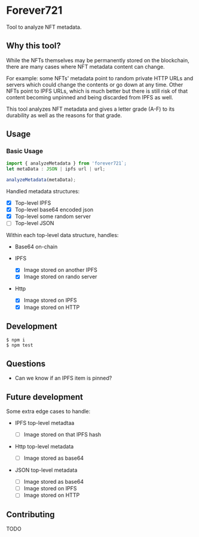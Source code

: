 # Forever721

Tool to analyze NFT metadata.

## Why this tool?

While the NFTs themselves may be permanently stored on the blockchain, there are many cases where NFT metadata content can change. 

For example: some NFTs' metadata point to random private HTTP URLs and servers which could change the contents or go down at any time. Other NFTs point to IPFS URLs, which is much better but there is still risk of that content becoming unpinned and being discarded from IPFS as well.

This tool analyzes NFT metadata and gives a letter grade (A-F) to its durability as well as the reasons for that grade.

## Usage

### Basic Usage

```js
import { analyzeMetadata } from 'forever721`;
let metaData : JSON | ipfs url | url;

analyzeMetadata(metaData);
```

Handled metadata structures:

- [x] Top-level IPFS
- [x] Top-level base64 encoded json
- [x] Top-level some random server
- [ ] Top-level JSON

Within each top-level data structure, handles:

- Base64 on-chain

- IPFS

  - [x] Image stored on another IPFS
  - [x] Image stored on rando server

- Http

  - [x] Image stored on IPFS
  - [x] Image stored on HTTP

## Development

```
$ npm i
$ npm test
```

## Questions

- Can we know if an IPFS item is pinned?

## Future development

Some extra edge cases to handle:

- IPFS top-level metadtaa

  - [ ] Image stored on that IPFS hash

- Http top-level metadata

  - [ ] Image stored as base64

- JSON top-level metadata
  - [ ] Image stored as base64
  - [ ] Image stored on IPFS
  - [ ] Image stored on HTTP

## Contributing

TODO
